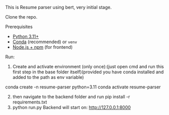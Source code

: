 This is Resume parser using bert, very initial stage.

Clone the repo.

Prerequisites

- [Python 3.11+](https://www.python.org/)
- [Conda](https://docs.conda.io/en/latest/) (recommended) or `venv`
- [Node.js + npm](https://nodejs.org/) (for frontend)

Run:

1. Create and activate environment (only once):(just open cmd and run this first step in the base folder itself)(provided you have conda installed and added to the path as env variable)

  conda create -n resume-parser python=3.11
  conda activate resume-parser

2. then navigate to the backend folder and run pip install -r requirements.txt
3. python run.py
Backend will start on: http://127.0.0.1:8000

